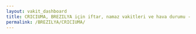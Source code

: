 ```yaml
---
layout: vakit_dashboard
title: CRICIUMA, BREZILYA için iftar, namaz vakitleri ve hava durumu - ilçe/eyalet seç
permalink: /BREZILYA/CRICIUMA/
---
```


<script type="text/javascript">
  var GLOBAL_COUNTRY = 'BREZILYA';
  var GLOBAL_CITY = 'CRICIUMA';
  var GLOBAL_STATE = '';
  var lat = 72;
  var lon = 21;
</script>
